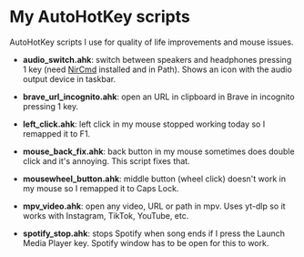 # My AutoHotKey scripts
AutoHotKey scripts I use for quality of life improvements and mouse issues.

- **audio_switch.ahk**: switch between speakers and headphones pressing 1 key (need [NirCmd](https://www.nirsoft.net/utils/nircmd.html) installed and in Path). Shows an icon with the audio output device in taskbar.

- **brave_url_incognito.ahk**: open an URL in clipboard in Brave in incognito pressing 1 key.

- **left_click.ahk**: left click in my mouse stopped working today so I remapped it to F1.

- **mouse_back_fix.ahk**: back button in my mouse sometimes does double click and it's annoying. This script fixes that.

- **mousewheel_button.ahk**: middle button (wheel click) doesn't work in my mouse so I remapped it to Caps Lock.

- **mpv_video.ahk**: open any video, URL or path in mpv. Uses yt-dlp so it works with Instagram, TikTok, YouTube, etc.

- **spotify_stop.ahk**: stops Spotify when song ends if I press the Launch Media Player key. Spotify window has to be open for this to work.

